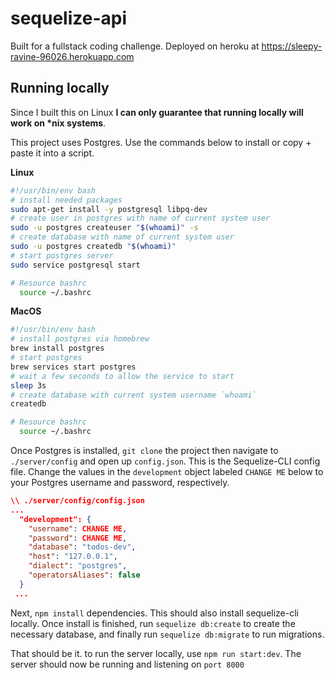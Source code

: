 # sequelize-api
Built for a fullstack coding challenge. Deployed on heroku at https://sleepy-ravine-96026.herokuapp.com

## Running locally
Since I built this on Linux **I can only guarantee that running locally will work on \*nix systems**.

This project uses Postgres. Use the commands below to install or copy + paste it into a script.

**Linux**
```sh
#!/usr/bin/env bash
# install needed packages
sudo apt-get install -y postgresql libpq-dev
# create user in postgres with name of current system user
sudo -u postgres createuser "$(whoami)" -s
# create database with name of current system user
sudo -u postgres createdb "$(whoami)"
# start postgres server
sudo service postgresql start

# Resource bashrc
  source ~/.bashrc
```

**MacOS**
```sh
#!/usr/bin/env bash
# install postgres via homebrew
brew install postgres
# start postgres
brew services start postgres
# wait a few seconds to allow the service to start
sleep 3s
# create database with current system username `whoami`
createdb

# Resource bashrc
  source ~/.bashrc
```
Once Postgres is installed, `git clone` the project then navigate to `./server/config` and open up `config.json`. This is the Sequelize-CLI config file. Change the values in the `development` object labeled `CHANGE ME` below to your Postgres username and password, respectively.
```json
\\ ./server/config/config.json
...
  "development": {
    "username": CHANGE ME,
    "password": CHANGE ME,
    "database": "todos-dev",
    "host": "127.0.0.1",
    "dialect": "postgres",
    "operatorsAliases": false
  }
 ...

```

Next, `npm install` dependencies. This should also install sequelize-cli locally. Once install is finished, run `sequelize db:create` to create the necessary database, and finally run `sequelize db:migrate` to run migrations.

That should be it. to run the server locally, use `npm run start:dev`. The server should now be running and listening on `port 8000`

